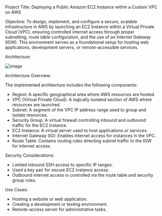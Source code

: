 Project Title:
Deploying a Public Amazon EC2 Instance within a Custom VPC on AWS

Objective:
To design, implement, and configure a secure, scalable infrastructure in AWS by launching an EC2 instance within a Virtual Private Cloud (VPC), ensuring controlled internet access through proper subnetting, route table configuration, and the use of an Internet Gateway (IGW). This environment serves as a foundational setup for hosting web applications, development servers, or remote-accessible services.

Architecture:

![image](https://github.com/user-attachments/assets/15f18a21-0ee9-45b9-ba1d-07727e182740)

Architecture Overview:

The implemented architecture includes the following components:
  -  Region: A specific geographical area where AWS resources are hosted.
  -  VPC (Virtual Private Cloud): A logically isolated section of AWS where resources are launched.
  -  Subnet: A segment of the VPC IP address range used to group and isolate resources.
  -  Security Group: A virtual firewall controlling inbound and outbound traffic for the EC2 instance.
  -  EC2 Instance: A virtual server used to host applications or services.
  -  Internet Gateway (IG): Enables internet access for instances in the VPC.
  -  Route Table: Contains routing rules directing subnet traffic to the IGW for internet access.

Security Considerations:

  -  Limited inbound SSH access to specific IP ranges.
  -  Used a key pair for secure EC2 instance access.
  -  Outbound internet access is controlled via the route table and security group rules.

Use Cases:

  - Hosting a website or web application.
  - Creating a development or testing environment.
  - Remote-access server for administrative tasks.

